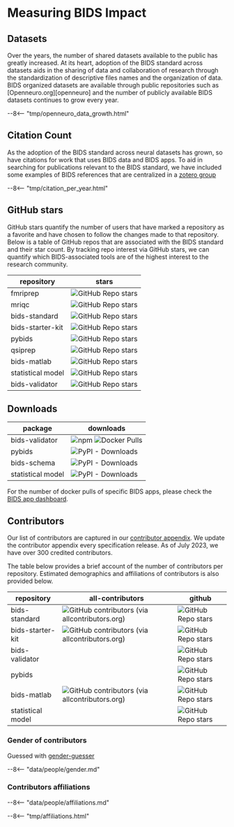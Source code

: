 # Measuring BIDS Impact

## Datasets

Over the years, the number of shared datasets available to the public has
greatly increased. At its heart, adoption of the BIDS standard across datasets
aids in the sharing of data and collaboration of research through the standardization
of descriptive files names and the organization of data. BIDS organized datasets are
available through public repositories such as [Openneuro.org][openneuro]
and the number of publicly available BIDS datasets continues to grow every year.

<!-- use snippet to include a file
https://facelessuser.github.io/pymdown-extensions/extensions/snippets/#snippets-notation
-->

--8<-- "tmp/openneuro_data_growth.html"

## Citation Count

As the adoption of the BIDS standard across neural datasets has grown, so have
citations for work that uses BIDS data and BIDS apps. To aid in searching for publications
relevant to the BIDS standard, we have included some examples of BIDS references that are
centralized in a [zotero group](https://www.zotero.org/groups/5111637/bids)

<!-- use snippet to include a file
https://facelessuser.github.io/pymdown-extensions/extensions/snippets/#snippets-notation
-->

--8<-- "tmp/citation_per_year.html"

## GitHub stars

GitHub stars quantify the number of users that have marked a repository as a favorite and have
chosen to follow the changes made to that repository. Below is a table of GitHub repos that are
associated with the BIDS standard and their star count. By tracking repo interest via GitHub stars,
we can quantify which BIDS-associated tools are of the highest interest to the research community.

| repository        | stars                                                                                      |
| ----------------- | ------------------------------------------------------------------------------------------ |
| fmriprep          | ![GitHub Repo stars](https://img.shields.io/github/stars/nipreps/fmriprep)                 |
| mriqc             | ![GitHub Repo stars](https://img.shields.io/github/stars/nipreps/mriqc)                    |
| bids-standard     | ![GitHub Repo stars](https://img.shields.io/github/stars/bids-standard/bids-specification) |
| bids-starter-kit  | ![GitHub Repo stars](https://img.shields.io/github/stars/bids-standard/bids-starter-kit)   |
| pybids            | ![GitHub Repo stars](https://img.shields.io/github/stars/bids-standard/pybids)             |
| qsiprep           | ![GitHub Repo stars](https://img.shields.io/github/stars/PennLINC/qsiprep)                 |
| bids-matlab       | ![GitHub Repo stars](https://img.shields.io/github/stars/bids-standard/bids-matlab)        |
| statistical model | ![GitHub Repo stars](https://img.shields.io/github/stars/bids-standard/stats-models)       |
| bids-validator    | ![GitHub Repo stars](https://img.shields.io/github/stars/bids-standard/bids-validator)     |

## Downloads

| package           | downloads                                                                                                                |
| ----------------- | ------------------------------------------------------------------------------------------------------------------------ |
| bids-validator    | ![npm](https://img.shields.io/npm/dm/bids-validator) ![Docker Pulls](https://img.shields.io/docker/pulls/bids/validator) |
| pybids            | ![PyPI - Downloads](https://img.shields.io/pypi/dm/pybids)                                                               |
| bids-schema       | ![PyPI - Downloads](https://img.shields.io/pypi/dm/bidsschematools)                                                      |
| statistical model | ![PyPI - Downloads](https://img.shields.io/pypi/dm/bsmschema)                                                            |

For the number of docker pulls of specific BIDS apps, please check the
[BIDS app dashboard](https://bids-standard.org/tools/bids-apps.html).

## Contributors

Our list of contributors are captured in our
[contributor appendix](https://bids-specification.readthedocs.io/en/latest/appendices/contributors.html).
We update the contributor appendix every specification release. As of July 2023,
we have over 300 credited contributors.

The table below provides a brief account of the number of contributors per repository. Estimated demographics and affiliations
of contributors is also provided below.

| repository        | all-contributors                                                                                                                  | github                                                                                            |
| ----------------- | --------------------------------------------------------------------------------------------------------------------------------- | ------------------------------------------------------------------------------------------------- |
| bids-standard     | ![GitHub contributors (via allcontributors.org)](https://img.shields.io/github/all-contributors/bids-standard/bids-specification) | ![GitHub Repo stars](https://img.shields.io/github/contributors/bids-standard/bids-specification) |
| bids-starter-kit  | ![GitHub contributors (via allcontributors.org)](https://img.shields.io/github/all-contributors/bids-standard/bids-starter-kit)   | ![GitHub Repo stars](https://img.shields.io/github/contributors/bids-standard/bids-starter-kit)   |
| bids-validator    |                                                                                                                                   | ![GitHub Repo stars](https://img.shields.io/github/contributors/bids-standard/bids-validator)     |
| pybids            |                                                                                                                                   | ![GitHub Repo stars](https://img.shields.io/github/contributors/bids-standard/pybids)             |
| bids-matlab       | ![GitHub contributors (via allcontributors.org)](https://img.shields.io/github/all-contributors/bids-standard/bids-matlab)        | ![GitHub Repo stars](https://img.shields.io/github/contributors/bids-standard/bids-matlab)        |
| statistical model |                                                                                                                                   | ![GitHub Repo stars](https://img.shields.io/github/contributors/bids-standard/stats-models)       |

### Gender of contributors

Guessed with [gender-guesser](https://pypi.org/project/gender-guesser/)

<!-- use snippet to include a file
https://facelessuser.github.io/pymdown-extensions/extensions/snippets/#snippets-notation
-->

--8<-- "data/people/gender.md"

### Contributors affiliations

<!-- use snippet to include a file
https://facelessuser.github.io/pymdown-extensions/extensions/snippets/#snippets-notation
-->

--8<-- "data/people/affiliations.md"

<!-- use snippet to include a file
https://facelessuser.github.io/pymdown-extensions/extensions/snippets/#snippets-notation
-->

--8<-- "tmp/affiliations.html"
